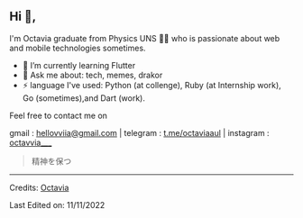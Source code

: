<!-- <p align="center">
	/*<a href="https://github.com/fleetimee/fleetimee">
		<img src="https://raw.githubusercontent.com/vviia/vviia/main/github-metrics.svg">
	</a>
</p> -->

## Hi 👋, 
I'm Octavia graduate from Physics UNS 👩‍💻 who is passionate about web and mobile technologies sometimes.

- 🌱 I’m currently learning Flutter
- 💬 Ask me about: tech, memes, drakor
- ⚡ language I've used: Python (at collenge),  Ruby (at Internship work), Go (sometimes),and Dart (work). 

Feel free to contact me on

gmail : hellovviia@gmail.com | telegram : [t.me/octaviaaul](https://t.me/octaviaaul) | instagram : [octavvia___](https://instagram.com/octavvia___) 


> 精神を保つ

-----
Credits: [Octavia](https://github.com/vviia)

Last Edited on: 11/11/2022
 
